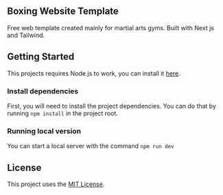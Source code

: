 ## Boxing Website Template

Free web template created mainly for martial arts gyms. Built with Next js and Tailwind.

## Getting Started

This projects requires Node.js to work, you can install it [here](https://nodejs.org/en).

### Install dependencies

First, you will need to install the project dependencies. You can do that by running `npm install` in the project root.

### Running local version

You can start a local server with the command `npm run dev`

## License

This project uses the [MIT License](LICENSE.md).